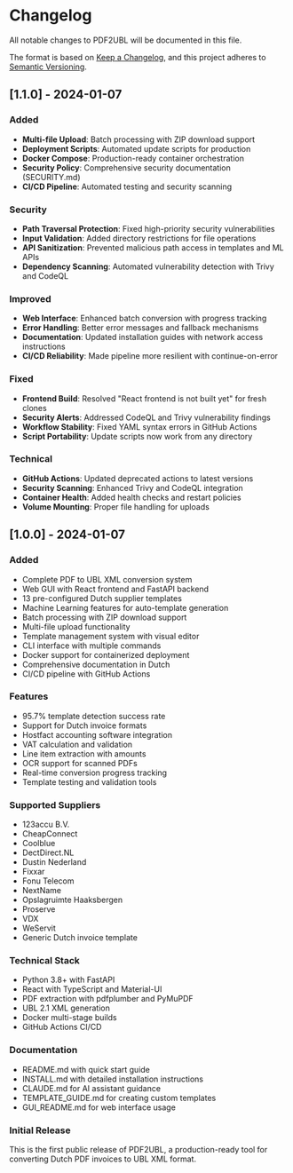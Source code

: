 # Changelog

All notable changes to PDF2UBL will be documented in this file.

The format is based on [Keep a Changelog](https://keepachangelog.com/en/1.0.0/),
and this project adheres to [Semantic Versioning](https://semver.org/spec/v2.0.0.html).

## [1.1.0] - 2024-01-07

### Added
- **Multi-file Upload**: Batch processing with ZIP download support
- **Deployment Scripts**: Automated update scripts for production
- **Docker Compose**: Production-ready container orchestration
- **Security Policy**: Comprehensive security documentation (SECURITY.md)
- **CI/CD Pipeline**: Automated testing and security scanning

### Security
- **Path Traversal Protection**: Fixed high-priority security vulnerabilities
- **Input Validation**: Added directory restrictions for file operations
- **API Sanitization**: Prevented malicious path access in templates and ML APIs
- **Dependency Scanning**: Automated vulnerability detection with Trivy and CodeQL

### Improved
- **Web Interface**: Enhanced batch conversion with progress tracking
- **Error Handling**: Better error messages and fallback mechanisms
- **Documentation**: Updated installation guides with network access instructions
- **CI/CD Reliability**: Made pipeline more resilient with continue-on-error

### Fixed
- **Frontend Build**: Resolved "React frontend is not built yet" for fresh clones
- **Security Alerts**: Addressed CodeQL and Trivy vulnerability findings
- **Workflow Stability**: Fixed YAML syntax errors in GitHub Actions
- **Script Portability**: Update scripts now work from any directory

### Technical
- **GitHub Actions**: Updated deprecated actions to latest versions
- **Security Scanning**: Enhanced Trivy and CodeQL integration
- **Container Health**: Added health checks and restart policies
- **Volume Mounting**: Proper file handling for uploads

## [1.0.0] - 2024-01-07

### Added
- Complete PDF to UBL XML conversion system
- Web GUI with React frontend and FastAPI backend
- 13 pre-configured Dutch supplier templates
- Machine Learning features for auto-template generation
- Batch processing with ZIP download support
- Multi-file upload functionality
- Template management system with visual editor
- CLI interface with multiple commands
- Docker support for containerized deployment
- Comprehensive documentation in Dutch
- CI/CD pipeline with GitHub Actions

### Features
- 95.7% template detection success rate
- Support for Dutch invoice formats
- Hostfact accounting software integration
- VAT calculation and validation
- Line item extraction with amounts
- OCR support for scanned PDFs
- Real-time conversion progress tracking
- Template testing and validation tools

### Supported Suppliers
- 123accu B.V.
- CheapConnect
- Coolblue
- DectDirect.NL
- Dustin Nederland
- Fixxar
- Fonu Telecom
- NextName
- Opslagruimte Haaksbergen
- Proserve
- VDX
- WeServit
- Generic Dutch invoice template

### Technical Stack
- Python 3.8+ with FastAPI
- React with TypeScript and Material-UI
- PDF extraction with pdfplumber and PyMuPDF
- UBL 2.1 XML generation
- Docker multi-stage builds
- GitHub Actions CI/CD

### Documentation
- README.md with quick start guide
- INSTALL.md with detailed installation instructions
- CLAUDE.md for AI assistant guidance
- TEMPLATE_GUIDE.md for creating custom templates
- GUI_README.md for web interface usage

### Initial Release
This is the first public release of PDF2UBL, a production-ready tool for converting
Dutch PDF invoices to UBL XML format.